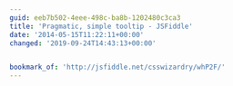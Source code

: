 ```yaml
---
guid: eeb7b502-4eee-498c-ba8b-1202480c3ca3
title: 'Pragmatic, simple tooltip - JSFiddle'
date: '2014-05-15T11:22:11+00:00'
changed: '2019-09-24T14:43:13+00:00'


bookmark_of: 'http://jsfiddle.net/csswizardry/whP2F/'
---
```




